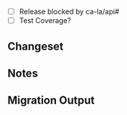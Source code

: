 - [ ] Release blocked by ca-la/api#
- [ ] Test Coverage?

## Changeset

## Notes

## Migration Output

```

```
